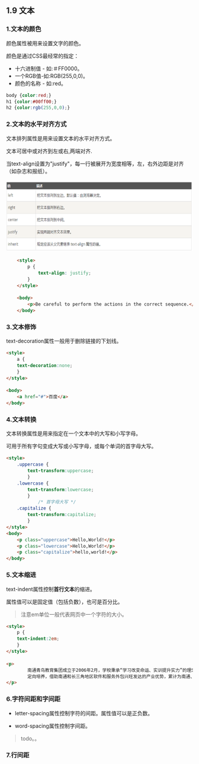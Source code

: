 ## 1.9 文本

### 1.文本的颜色

颜色属性被用来设置文字的颜色。

颜色是通过CSS最经常的指定：

* 十六进制值 - 如:＃FF0000。
* 一个RGB值-如:RGB\(255,0,0\)。
* 颜色的名称 - 如:red。

```css
body {color:red;} 
h1 {color:#00ff00;} 
h2 {color:rgb(255,0,0);}
```

### 2.文本的水平对齐方式

文本排列属性是用来设置文本的水平对齐方式。

文本可居中或对齐到左或右,两端对齐.

当text-align设置为"justify"，每一行被展开为宽度相等，左，右外边距是对齐（如杂志和报纸）。

![](/assets/pic/text-align.png)

```html
    <style>
        p {
            text-align: justify;
        }
    </style>

    <body>
        <p>Be careful to perform the actions in the correct sequence.</p>    
    </body>
```

### 3.文本修饰

text-decoration属性一般用于删除链接的下划线。

```html
<style>
    a {
    text-decoration:none;
    }
</style>

<body>
    <a href="#">百度</a>
</body>
```

### 4.文本转换

文本转换属性是用来指定在一个文本中的大写和小写字母。

可用于所有字句变成大写或小写字母，或每个单词的首字母大写。

```html
<style>
    .uppercase {
        text-transform:uppercase;
        }
    .lowercase {
        text-transform:lowercase;
        }
            /* 首字母大写 */
    .capitalize {
        text-transform:capitalize;
        }
</style>
<body>
    <p class="uppercase">Hello,World!</p>
    <p class="lowercase">Hello,World!</p>
    <p class="capitalize">hello,world!</p>
</body>
```

### 5.文本缩进

text-indent属性控制**首行文本**的缩进。

属性值可以是固定值（包括负数），也可是百分比。

> 注意em单位一般代表网页中一个字符的大小。

```html
<style>
    p {
    text-indent:2em;
    }
</style>

<p>
        南通青鸟教育集团成立于2006年2月，学校秉承“学习改变命运、实训提升实力”的理念，以就业为导向，强势发展校企合作、
        定向培养，借助南通和长三角地区软件和服务外包兴旺发达的产业优势，累计为南通、上海、南京等城市培养和输送专业人才6000余人。
</p>
```

### 6.字符间距和字间距

* letter-spacing属性控制字符的间距。属性值可以是正负数。

* word-spacing属性控制字间距。

> todo。。

### 7.行间距





